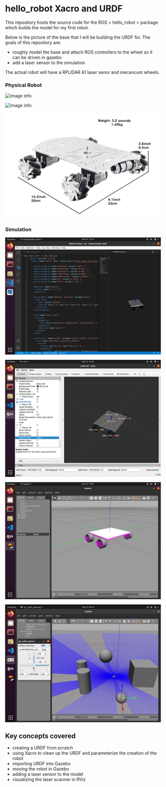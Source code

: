 # hello_robot Xacro and URDF #

This repository hosts the source code for the ROS < hello_robot > package which builds the model for my first robot.

Below is the picture of the base that I will be building the URDF for.  The goals of this repository are:
- roughly model the base and attach ROS controllers to the wheel so it can be driven in gazebo
- add a laser sensor to the simulation 

The actual robot will have a RPLIDAR A1 laser senor and mecancum wheels.

### Physical Robot ###

![image info](./pictures/base_assembly.png)

![image info](./pictures/wiring.png)

![image info](./pictures/robotBase.png)

### Simulation ###

![image info](./pictures/URDF.png)


![image info](./pictures/Rviz.png)

![image info](./pictures/gazebo.png)

![image info](./pictures/drivingRobot.gif)

## Key concepts covered ##
- creating a URDF from scratch
- using Xacro to clean up the URDF and parameterize the creation of the robot
- importing URDF into Gazebo
- moving the robot in Gazebo
- adding a laser sensor to the model
- visualizing the laser scanner in RViz



